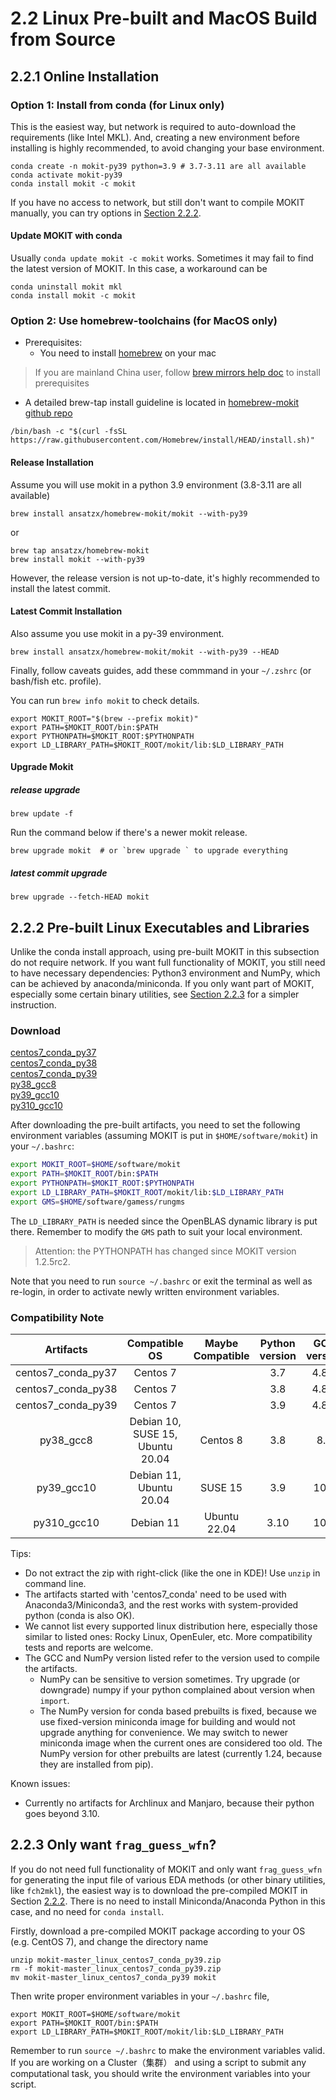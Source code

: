 # 2.2 Linux Pre-built and MacOS Build from Source

## 2.2.1 Online Installation
### Option 1: Install from conda (for Linux only)
This is the easiest way, but network is required to auto-download the requirements
(like Intel MKL). And, creating a new environment before installing is highly
recommended, to avoid changing your base environment.
```
conda create -n mokit-py39 python=3.9 # 3.7-3.11 are all available
conda activate mokit-py39
conda install mokit -c mokit
```
If you have no access to network, but still don't want to compile MOKIT manually,
you can try options in [Section 2.2.2](#222-pre-built-linux-executables-and-libraries).

#### Update MOKIT with conda

Usually `conda update mokit -c mokit` works. Sometimes it may fail to find the latest version of MOKIT. In this case, a workaround can be 
```
conda uninstall mokit mkl
conda install mokit -c mokit
```

### Option 2: Use homebrew-toolchains (for MacOS only)
* Prerequisites: 
    - You need to install [homebrew](https://brew.sh) on your mac 


> If you are mainland China user, follow [brew mirrors help doc](https://mirrors.ustc.edu.cn/help/brew.git.html) to install prerequisites
* A detailed brew-tap install guideline is located in [homebrew-mokit github repo](https://github.com/ansatzX/homebrew-mokit)
```
/bin/bash -c "$(curl -fsSL https://raw.githubusercontent.com/Homebrew/install/HEAD/install.sh)"
```

#### Release Installation

Assume you will use mokit in a python 3.9 environment (3.8-3.11 are all available)

```
brew install ansatzx/homebrew-mokit/mokit --with-py39
```

or

```
brew tap ansatzx/homebrew-mokit
brew install mokit --with-py39 
```

However, the release version is not up-to-date, it's highly recommended to install the latest commit.

#### Latest Commit Installation

Also assume you use mokit in a py-39 environment.

```
brew install ansatzx/homebrew-mokit/mokit --with-py39 --HEAD

```

Finally, follow caveats guides, add these commmand in your `~/.zshrc` (or bash/fish etc. profile).

You can run `brew info mokit` to check details.

```
export MOKIT_ROOT="$(brew --prefix mokit)"
export PATH=$MOKIT_ROOT/bin:$PATH
export PYTHONPATH=$MOKIT_ROOT:$PYTHONPATH
export LD_LIBRARY_PATH=$MOKIT_ROOT/mokit/lib:$LD_LIBRARY_PATH
```

#### Upgrade Mokit

##### release upgrade 

```
brew update -f 
```

Run the command below if there's a newer mokit release.

```
brew upgrade mokit  # or `brew upgrade ` to upgrade everything

```
##### latest commit upgrade 

```
brew upgrade --fetch-HEAD mokit
```




## 2.2.2 Pre-built Linux Executables and Libraries

Unlike the conda install approach, using pre-built MOKIT in this subsection do not require network. 
If you want full functionality of MOKIT, you still need to have necessary dependencies: Python3 environment and NumPy, which can be achieved by anaconda/miniconda. If you only want part of MOKIT, especially some certain binary utilities, see [Section 2.2.3](#223-only-want-frag_guess_wfn) for a simpler instruction.

### Download

[centos7_conda_py37](https://gitlab.com/jxzou/mokit/-/jobs/artifacts/master/download?job=centos7_conda_py37)  
[centos7_conda_py38](https://gitlab.com/jxzou/mokit/-/jobs/artifacts/master/download?job=centos7_conda_py38)  
[centos7_conda_py39](https://gitlab.com/jxzou/mokit/-/jobs/artifacts/master/download?job=centos7_conda_py39)   
[py38_gcc8](https://gitlab.com/jxzou/mokit/-/jobs/artifacts/master/download?job=py38_gcc8)  
[py39_gcc10](https://gitlab.com/jxzou/mokit/-/jobs/artifacts/master/download?job=py39_gcc10)  
[py310_gcc10](https://gitlab.com/jxzou/mokit/-/jobs/artifacts/master/download?job=py310_gcc10)

After downloading the pre-built artifacts, you need to set the following environment
variables (assuming MOKIT is put in `$HOME/software/mokit`) in your `~/.bashrc`:

```bash
export MOKIT_ROOT=$HOME/software/mokit
export PATH=$MOKIT_ROOT/bin:$PATH
export PYTHONPATH=$MOKIT_ROOT:$PYTHONPATH
export LD_LIBRARY_PATH=$MOKIT_ROOT/mokit/lib:$LD_LIBRARY_PATH
export GMS=$HOME/software/gamess/rungms
```
  
The `LD_LIBRARY_PATH` is needed since the OpenBLAS dynamic library is put there.
Remember to modify the `GMS` path to suit your local environment. 

> Attention: the PYTHONPATH has changed since MOKIT version 1.2.5rc2.

Note that you need to run `source ~/.bashrc` or exit the terminal as well as
re-login, in order to activate newly written environment variables.



### Compatibility Note

| Artifacts | Compatible OS | Maybe Compatible | Python version | GCC version | NumPy version |
| :---: | :---: | :---: | :---: | :---: | :---: |
| centos7_conda_py37 | Centos 7 | | 3.7 | 4.8.5 | 1.21 |
| centos7_conda_py38 | Centos 7 | | 3.8 | 4.8.5 | 1.21 |
| centos7_conda_py39 | Centos 7 | | 3.9 | 4.8.5 | 1.21 |
| py38_gcc8 | Debian 10, SUSE 15, Ubuntu 20.04 | Centos 8 | 3.8 | 8.3 | latest |
| py39_gcc10 | Debian 11, Ubuntu 20.04 | SUSE 15 | 3.9 | 10.2 | latest |
| py310_gcc10 | Debian 11 | Ubuntu 22.04 | 3.10 | 10.2 | latest |

Tips:
* Do not extract the zip with right-click (like the one in KDE)! Use `unzip` in command line.
* The artifacts started with 'centos7_conda' need to be used with Anaconda3/Miniconda3, and the rest works with system-provided python (conda is also OK).
* We cannot list every supported linux distribution here, especially those similar to listed ones: Rocky Linux, OpenEuler, etc. More compatibility tests and reports are welcome.
* The GCC and NumPy version listed refer to the version used to compile the artifacts. 
  - NumPy can be sensitive to version sometimes. Try upgrade (or downgrade) numpy if your python complained about version when `import`. 
  - The NumPy version for conda based prebuilts is fixed, because we use fixed-version miniconda image for building and would not upgrade anything for convenience. We may switch to newer miniconda image when the current ones are considered too old. The NumPy version for other prebuilts are latest (currently 1.24, because they are installed from pip).

Known issues:
* Currently no artifacts for Archlinux and Manjaro, because their python goes beyond 3.10.


## 2.2.3 Only want `frag_guess_wfn`?

If you do not need full functionality of MOKIT and only want `frag_guess_wfn` for generating the input file of various EDA methods (or other binary utilities, like `fch2mkl`), the easiest way is to download the pre-compiled MOKIT in Section [2.2.2](./chap2-2.html#222-pre-built-linux-executables-and-libraries). There is no need to install Miniconda/Anaconda Python in this case, and no need for `conda install`.

Firstly, download a pre-compiled MOKIT package according to your OS (e.g. CentOS 7), and change the directory name
```
unzip mokit-master_linux_centos7_conda_py39.zip
rm -f mokit-master_linux_centos7_conda_py39.zip
mv mokit-master_linux_centos7_conda_py39 mokit
```

Then write proper environment variables in your `~/.bashrc` file,
```
export MOKIT_ROOT=$HOME/software/mokit
export PATH=$MOKIT_ROOT/bin:$PATH
export LD_LIBRARY_PATH=$MOKIT_ROOT/mokit/lib:$LD_LIBRARY_PATH
```

Remember to run `source ~/.bashrc` to make the environment variables valid. If you are working on a Cluster（集群） and using a script to submit any computational task, you should write the environment variables into your script.

